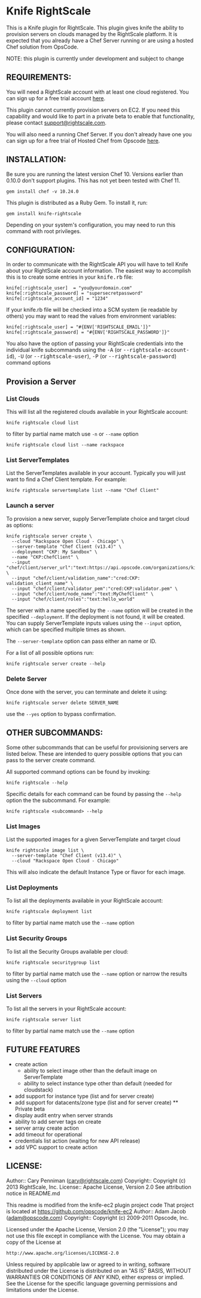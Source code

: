 # Knife RightScale

This is a Knife plugin for RightScale. This plugin gives knife the ability to 
provision servers on clouds managed by the RightScale platform.  It is expected 
that you already have a Chef Server running or are using a hosted Chef solution 
from OpsCode.

NOTE: this plugin is currently under development and subject to change

## REQUIREMENTS:

You will need a RightScale account with at least one cloud registered.  You can 
sign up for a free trial account [here](https://www.rightscale.com).  

This plugin cannot currently provision servers on EC2. If you need this 
capability and would like to part in a private beta to enable that 
functionality, please contact support@rightscale.com.

You will also need a running Chef Server.  If you don't already have one you can
sign up for a free trial of Hosted Chef from Opscode [here](http://www.opscode.com/hosted-chef/).


## INSTALLATION:

Be sure you are running the latest version Chef 10. Versions earlier than 0.10.0
don't support plugins.  This has not yet been tested with Chef 11.

    gem install chef -v 10.24.0

This plugin is distributed as a Ruby Gem. To install it, run:

    gem install knife-rightscale

Depending on your system's configuration, you may need to run this command with 
root privileges.

## CONFIGURATION:

In order to communicate with the RightScale API you will have to tell Knife 
about your RightScale account information.  The easiest way to accomplish this 
is to create some entries in your <tt>knife.rb</tt> file:

    knife[:rightscale_user]  = "you@yourdomain.com"
    knife[:rightscale_password] = "supersecretpassword"
    knife[:rightscale_account_id] = "1234"

If your knife.rb file will be checked into a SCM system (ie readable by others) 
you may want to read the values from environment variables:

    knife[:rightscale_user] = "#{ENV['RIGHTSCALE_EMAIL']}"
    knife[:rightscale_password] = "#{ENV['RIGHTSCALE_PASSWORD']}"

You also have the option of passing your RightScale credentials into the 
individual knife subcommands using the <tt>-A</tt> (or <tt>--rightscale-account-id</tt>), 
<tt>-U</tt> (or <tt>--rightscale-user</tt>), <tt>-P</tt> (or <tt>--rightscale-password</tt>) command options

## Provision a Server

### List Clouds
This will list all the registered clouds available in your RightScale account:

    knife rightscale cloud list

to filter by partial name match use ```-n``` or ```--name``` option

    knife rightscale cloud list --name rackspace

### List ServerTemplates
List the ServerTemplates available in your account.  Typically you will just want to find a Chef Client template.  For example:

    knife rightscale servertemplate list --name "Chef Client"
    
### Launch a server
To provision a new server, supply ServerTemplate choice and target cloud as options:

    knife rightscale server create \
      --cloud "Rackspace Open Cloud - Chicago" \
      --server-template "Chef Client (v13.4)" \
      --deployment "CKP: My Sandbox" \
      --name "CKP:ChefClient" \
      --input "chef/client/server_url":"text:https://api.opscode.com/organizations/kindsol" \
      --input "chef/client/validation_name":"cred:CKP: validation_client_name" \
      --input "chef/client/validator_pem":"cred:CKP:validator.pem" \
      --input "chef/client/node_name":"text:MyChefClient" \
      --input "chef/client/roles":"text:hello_world"

The server with a name specified by the ```--name``` option will be created in the specified ```--deployment```.  If the deployment is not found, it will be created.  You can supply ServerTemplate inputs values using the ```--input``` option, which can be specified multiple times as shown.

The ```--server-template``` option can pass either an name or ID.

For a list of all possible options run:

    knife rightscale server create --help

### Delete Server
Once done with the server, you can terminate and delete it using:

    knife rightscale server delete SERVER_NAME

use the ```--yes``` option to bypass confirmation.


## OTHER SUBCOMMANDS:

Some other subcommands that can be useful for provisioning servers are listed 
below.  These are intended to query possible options that you can pass to the 
server create command. 

All supported command options can be found by invoking:

    knife rightscale --help 

Specific details for each command can be found by passing the ```--help``` 
option the the subcommand.  For example:

    knife rightscale <subcommand> --help


### List Images
List the supported images for a given ServerTemplate and target cloud

    knife rightscale image list \
      --server-template "Chef Client (v13.4)" \
      --cloud "Rackspace Open Cloud - Chicago"

This will also indicate the default Instance Type or flavor for each image.


### List Deployments
To list all the deployments available in your RightScale account:

    knife rightscale deployment list

to filter by partial name match use the ```--name``` option


### List Security Groups
To list all the Security Groups available per cloud:

    knife rightscale securitygroup list

to filter by partial name match use the ```--name``` option or narrow the 
results using the ```--cloud``` option


### List Servers
To list all the servers in your RightScale account:

    knife rightscale server list

to filter by partial name match use the ```--name``` option


## FUTURE FEATURES
 * create action
   * ability to select image other than the default image on ServerTemplate
   * ability to select instance type other than default (needed for cloudstack)
 * add support for instance type (list and for server create)
 * add support for datacents/zone type (list and for server create)
 ** Private beta
 * display audit entry when server strands
 * ability to add server tags on create
 * server array create action 
 * add timeout for operational 
 * credentials list action (waiting for new API release)
 * add VPC support to create action
 

## LICENSE:

Author:: Cary Penniman (<cary@rightscale.com>)
Copyright:: Copyright (c) 2013 RightScale, Inc.
License:: Apache License, Version 2.0
See attribution notice in README.md

This readme is modified from the knife-ec2 plugin project code 
That project is located at https://github.com/opscode/knife-ec2
Author:: Adam Jacob (<adam@opscode.com>)
Copyright:: Copyright (c) 2009-2011 Opscode, Inc.

Licensed under the Apache License, Version 2.0 (the "License");
you may not use this file except in compliance with the License.
You may obtain a copy of the License at

    http://www.apache.org/licenses/LICENSE-2.0

Unless required by applicable law or agreed to in writing, software
distributed under the License is distributed on an "AS IS" BASIS,
WITHOUT WARRANTIES OR CONDITIONS OF ANY KIND, either express or implied.
See the License for the specific language governing permissions and
limitations under the License.
